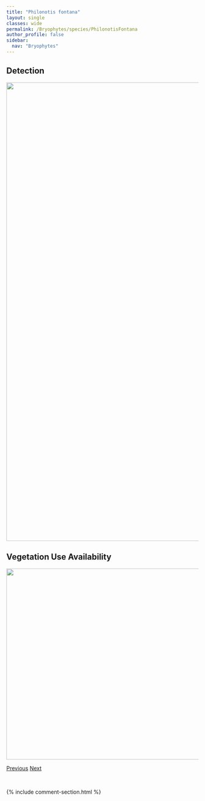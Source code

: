 ```yaml
---
title: "Philonotis fontana"
layout: single
classes: wide
permalink: /Bryophytes/species/PhilonotisFontana
author_profile: false
sidebar:
  nav: "Bryophytes"
---
```


<h2>Detection</h2>

<a href="https://drive.google.com/uc?export=view&id=11R7XnHEZt3N5XUl9jnv3tlDQ-LV1bzU3">
<img src="https://drive.google.com/uc?export=view&id=11R7XnHEZt3N5XUl9jnv3tlDQ-LV1bzU3" height = "1200" width = "800">
</a>


<h2>Vegetation Use Availability</h2>

<a href="https://drive.google.com/uc?export=view&id=1BjnyRcnTIk6cnXnzjj2mpe2E5fdqNw1D">
<img src="https://drive.google.com/uc?export=view&id=1BjnyRcnTIk6cnXnzjj2mpe2E5fdqNw1D" height = "500" width = "1000">
</a>


<a href="/DevelopmentWebsite/Bryophytes/species/PelliaNeesiana" class="pagination--pager" title="Pellia neesiana">Previous</a> <a href="/DevelopmentWebsite/Bryophytes/species/PhyscomitriumHookeri" class="pagination--pager" title="Physcomitrium hookeri">Next</a>

<p>&nbsp;</p>

{% include comment-section.html %}
